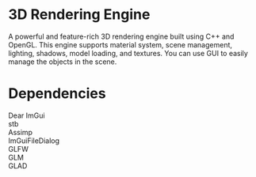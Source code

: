 # 3D Rendering Engine
A powerful and feature-rich 3D rendering engine built using C++ and OpenGL. This engine supports material system, scene management, lighting, shadows, model loading, and textures.
You can use GUI to easily manage the objects in the scene.

# Dependencies
Dear ImGui  
stb  
Assimp  
ImGuiFileDialog  
GLFW  
GLM  
GLAD  

